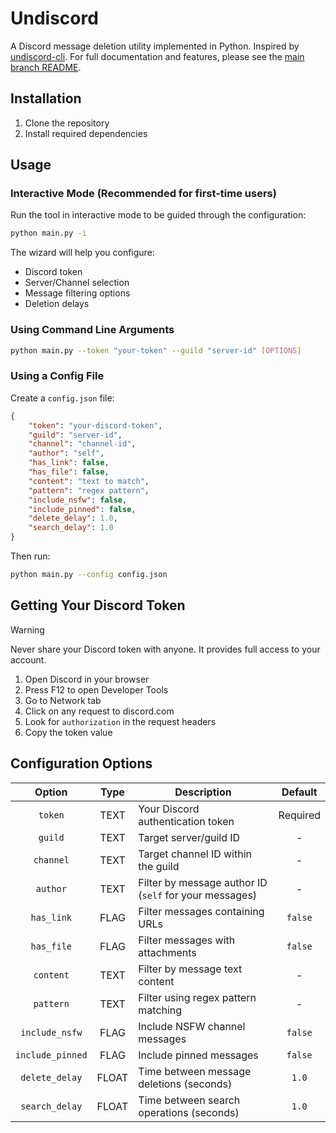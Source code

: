 # Undiscord

A Discord message deletion utility implemented in Python. Inspired by [undiscord-cli](https://github.com/ShivamB25/undiscord-cli). For full documentation and features, please see the [main branch README](https://github.com/kazuki388/Undiscord/blob/main/README.md).

## Installation

1. Clone the repository
2. Install required dependencies

## Usage

### Interactive Mode (Recommended for first-time users)

Run the tool in interactive mode to be guided through the configuration:

```bash
python main.py -i
```

The wizard will help you configure:

- Discord token
- Server/Channel selection
- Message filtering options
- Deletion delays

### Using Command Line Arguments

```bash
python main.py --token "your-token" --guild "server-id" [OPTIONS]
```

### Using a Config File

Create a `config.json` file:

```json
{
    "token": "your-discord-token",
    "guild": "server-id",
    "channel": "channel-id",
    "author": "self",
    "has_link": false,
    "has_file": false,
    "content": "text to match",
    "pattern": "regex pattern",
    "include_nsfw": false,
    "include_pinned": false,
    "delete_delay": 1.0,
    "search_delay": 1.0
}
```

Then run:

```bash
python main.py --config config.json
```

## Getting Your Discord Token

> [!WARNING]
> Never share your Discord token with anyone. It provides full access to your account.

1. Open Discord in your browser
2. Press F12 to open Developer Tools
3. Go to Network tab
4. Click on any request to discord.com
5. Look for `authorization` in the request headers
6. Copy the token value

## Configuration Options

| Option | Type | Description | Default |
|:------:|:----:|-------------|:-------:|
| `token` | TEXT | Your Discord authentication token | Required |
| `guild` | TEXT | Target server/guild ID | - |
| `channel` | TEXT | Target channel ID within the guild | - |
| `author` | TEXT | Filter by message author ID (`self` for your messages) | - |
| `has_link` | FLAG | Filter messages containing URLs | `false` |
| `has_file` | FLAG | Filter messages with attachments | `false` |
| `content` | TEXT | Filter by message text content | - |
| `pattern` | TEXT | Filter using regex pattern matching | - |
| `include_nsfw` | FLAG | Include NSFW channel messages | `false` |
| `include_pinned` | FLAG | Include pinned messages | `false` |
| `delete_delay` | FLOAT | Time between message deletions (seconds) | `1.0` |
| `search_delay` | FLOAT | Time between search operations (seconds) | `1.0` |
